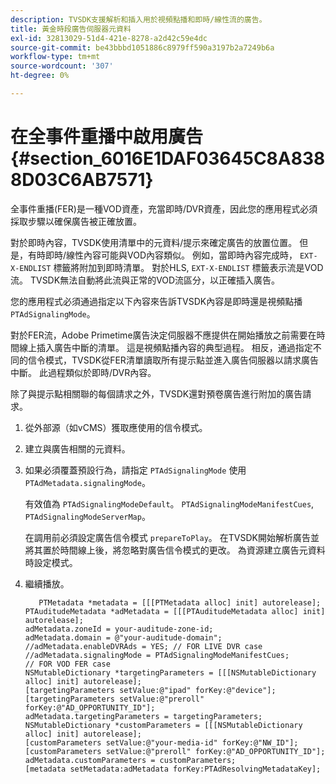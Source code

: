 ```yaml
---
description: TVSDK支援解析和插入用於視頻點播和即時/線性流的廣告。
title: 黃金時段廣告伺服器元資料
exl-id: 32813029-51d4-421e-8278-a2d42c59e4dc
source-git-commit: be43bbbd1051886c8979ff590a3197b2a7249b6a
workflow-type: tm+mt
source-wordcount: '307'
ht-degree: 0%

---
```


# 在全事件重播中啟用廣告 {#section_6016E1DAF03645C8A8388D03C6AB7571}

全事件重播(FER)是一種VOD資產，充當即時/DVR資產，因此您的應用程式必須採取步驟以確保廣告被正確放置。

對於即時內容，TVSDK使用清單中的元資料/提示來確定廣告的放置位置。 但是，有時即時/線性內容可能與VOD內容類似。 例如，當即時內容完成時， `EXT-X-ENDLIST` 標籤將附加到即時清單。 對於HLS, `EXT-X-ENDLIST` 標籤表示流是VOD流。 TVSDK無法自動將此流與正常的VOD流區分，以正確插入廣告。

您的應用程式必須通過指定以下內容來告訴TVSDK內容是即時還是視頻點播 `PTAdSignalingMode`。

對於FER流，Adobe Primetime廣告決定伺服器不應提供在開始播放之前需要在時間線上插入廣告中斷的清單。 這是視頻點播內容的典型過程。 相反，通過指定不同的信令模式，TVSDK從FER清單讀取所有提示點並進入廣告伺服器以請求廣告中斷。 此過程類似於即時/DVR內容。

除了與提示點相關聯的每個請求之外，TVSDK還對預卷廣告進行附加的廣告請求。

1. 從外部源（如vCMS）獲取應使用的信令模式。
1. 建立與廣告相關的元資料。
1. 如果必須覆蓋預設行為，請指定 `PTAdSignalingMode` 使用 `PTAdMetadata.signalingMode`。

   有效值為 `PTAdSignalingModeDefault`。 `PTAdSignalingModeManifestCues`, `PTAdSignalingModeServerMap`。

   在調用前必須設定廣告信令模式 `prepareToPlay`。 在TVSDK開始解析廣告並將其置於時間線上後，將忽略對廣告信令模式的更改。 為資源建立廣告元資料時設定模式。

1. 繼續播放。

   ```
      PTMetadata *metadata = [[[PTMetadata alloc] init] autorelease]; 
   PTAuditudeMetadata *adMetadata = [[[PTAuditudeMetadata alloc] init] autorelease]; 
   adMetadata.zoneId = your-auditude-zone-id; 
   adMetadata.domain = @"your-auditude-domain"; 
   //adMetadata.enableDVRAds = YES; // FOR LIVE DVR case 
   //adMetadata.signalingMode = PTAdSignalingModeManifestCues;  
   // FOR VOD FER case 
   NSMutableDictionary *targetingParameters = [[[NSMutableDictionary alloc] init] autorelease]; 
   [targetingParameters setValue:@"ipad" forKey:@"device"]; 
   [targetingParameters setValue:@"preroll" forKey:@"AD_OPPORTUNITY_ID"]; 
   adMetadata.targetingParameters = targetingParameters; 
   NSMutableDictionary *customParameters = [[[NSMutableDictionary alloc] init] autorelease]; 
   [customParameters setValue:@"your-media-id" forKey:@"NW_ID"]; 
   [customParameters setValue:@"preroll" forKey:@"AD_OPPORTUNITY_ID"]; 
   adMetadata.customParameters = customParameters; 
   [metadata setMetadata:adMetadata forKey:PTAdResolvingMetadataKey]; 
   ```

